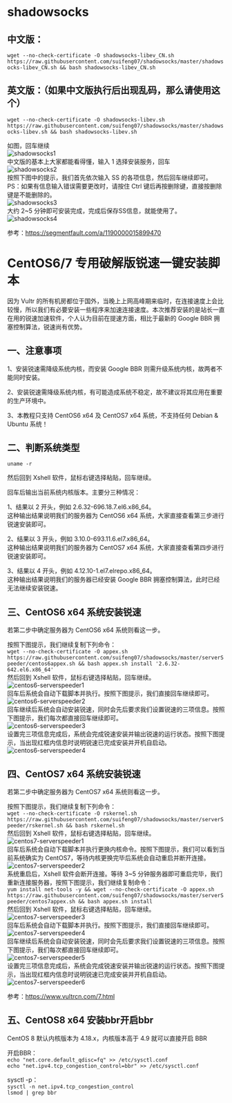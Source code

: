 # shadowsocks
## 中文版：
```wget --no-check-certificate -O shadowsocks-libev_CN.sh https://raw.githubusercontent.com/suifeng07/shadowsocks/master/shadowsocks-libev_CN.sh && bash shadowsocks-libev_CN.sh```

## 英文版：（如果中文版执行后出现乱码，那么请使用这个）  
```wget --no-check-certificate -O shadowsocks-libev.sh https://raw.githubusercontent.com/suifeng07/shadowsocks/master/shadowsocks-libev.sh && bash shadowsocks-libev.sh```    

如图，回车继续    
![](img/shadowsocks1.png "shadowsocks1")  
中文版的基本上大家都能看得懂，输入 1 选择安装服务，回车  
![](img/shadowsocks2.png "shadowsocks2")  
按照下图中的提示，我们首先依次输入 SS 的各项信息，然后回车继续即可。  
PS：如果有信息输入错误需要更改时，请按住 Ctrl 键后再按删除键，直接按删除键是不能删除的。  
![](img/shadowsocks3.png "shadowsocks3")  
大约 2~5 分钟即可安装完成，完成后保存SS信息，就能使用了。  
![](img/shadowsocks4.png "shadowsocks4")  

参考：<a href="https://segmentfault.com/a/1190000015899470" target="_blank">https://segmentfault.com/a/1190000015899470</a>

# CentOS6/7 专用破解版锐速一键安装脚本  
因为 Vultr 的所有机房都位于国外，当晚上上网高峰期来临时，在连接速度上会比较慢，所以我们有必要安装一些程序来加速连接速度。本次推荐安装的是站长一直在用的锐速加速软件，个人认为目前在提速方面，相比于最新的 Google BBR 拥塞控制算法，锐速尚有优势。 

## 一、注意事项  
1、安装锐速需降级系统内核，而安装 Google BBR 则需升级系统内核，故两者不能同时安装。  

2、安装锐速需降级系统内核，有可能造成系统不稳定，故不建议将其应用在重要的生产环境中。  

3、本教程只支持 CentOS6 x64 及 CentOS7 x64 系统，不支持任何 Debian & Ubuntu 系统！ 

## 二、判断系统类型

```uname -r```  

然后回到 Xshell 软件，鼠标右键选择粘贴，回车继续。  

回车后输出当前系统内核版本。主要分三种情况：  

1、结果以 2 开头，例如 2.6.32-696.18.7.el6.x86_64。  
这种输出结果说明我们的服务器为 CentOS6 x64 系统，大家直接查看第三步进行锐速安装即可。  

2、结果以 3 开头，例如 3.10.0-693.11.6.el7.x86_64。  
这种输出结果说明我们的服务器为 CentOS7 x64 系统，大家直接查看第四步进行锐速安装即可。  

3、结果以 4 开头，例如 4.12.10-1.el7.elrepo.x86_64。  
这种输出结果说明我们的服务器已经安装 Google BBR 拥塞控制算法，此时已经无法继续安装锐速。  

## 三、CentOS6 x64 系统安装锐速  

若第二步中确定服务器为 CentOS6 x64 系统则看这一步。

按照下图提示，我们继续复制下列命令：  
```wget --no-check-certificate -O appex.sh https://raw.githubusercontent.com/suifeng07/shadowsocks/master/serverSpeeder/centos6appex.sh && bash appex.sh install '2.6.32-642.el6.x86_64'```    
然后回到 Xshell 软件，鼠标右键选择粘贴，回车继续。  
![](img/centos6-serverspeeder1.png "centos6-serverspeeder1")   
回车后系统会自动下载脚本并执行。按照下图提示，我们直接回车继续即可。  
![](img/centos6-serverspeeder2.png "centos6-serverspeeder2")   
回车继续后系统会自动安装锐速，同时会先后要求我们设置锐速的三项信息。按照下图提示，我们每次都直接回车继续即可。  
![](img/centos6-serverspeeder3.png "centos6-serverspeeder3")  
设置完三项信息完成后，系统会完成锐速安装并输出锐速的运行状态。按照下图提示，当出现红框内信息时说明锐速已完成安装并开机自启动。  
![](img/centos6-serverspeeder4.png "centos6-serverspeeder4")  

## 四、CentOS7 x64 系统安装锐速  

若第二步中确定服务器为 CentOS7 x64 系统则看这一步。

按照下图提示，我们继续复制下列命令：  
```wget --no-check-certificate -O rskernel.sh https://raw.githubusercontent.com/suifeng07/shadowsocks/master/serverSpeeder/rskernel.sh && bash rskernel.sh```  
然后回到 Xshell 软件，鼠标右键选择粘贴，回车继续。  
![](img/centos7-serverspeeder1.png "centos7-serverspeeder1")  
回车后系统会自动下载脚本并执行更换内核命令。按照下图提示，我们可以看到当前系统确实为 CentOS7，等待内核更换完毕后系统会自动重启并断开连接。  
![](img/centos7-serverspeeder2.png "centos7-serverspeeder2")   
系统重启后，Xshell 软件会断开连接。等待 3~5 分钟服务器即可重启完毕，我们重新连接服务器，按照下图提示，我们继续复制命令：  
```yum install net-tools -y && wget --no-check-certificate -O appex.sh https://raw.githubusercontent.com/suifeng07/shadowsocks/master/serverSpeeder/centos7appex.sh && bash appex.sh install```  
然后回到 Xshell 软件，鼠标右键选择粘贴，回车继续。  
![](img/centos7-serverspeeder3.png "centos7-serverspeeder3")  
回车后系统会自动下载脚本并执行。按照下图提示，我们直接回车继续即可。  
![](img/centos7-serverspeeder4.png "centos7-serverspeeder4")  
回车继续后系统会自动安装锐速，同时会先后要求我们设置锐速的三项信息。按照下图提示，我们每次都直接回车继续即可。  
![](img/centos7-serverspeeder5.png "centos7-serverspeeder5")  
设置完三项信息完成后，系统会完成锐速安装并输出锐速的运行状态。按照下图提示，当出现红框内信息时说明锐速已完成安装并开机自启动。  
![](img/centos7-serverspeeder6.png "centos7-serverspeeder6")  

参考：<a href="https://www.vultrcn.com/7.html" target="_blank">https://www.vultrcn.com/7.html</a>  

## 五、CentOS8 x64 安装bbr开启bbr

CentOS 8 默认内核版本为 4.18.x，内核版本高于 4.9 就可以直接开启 BBR

开启BBR：  
```echo "net.core.default_qdisc=fq" >> /etc/sysctl.conf```  
```echo "net.ipv4.tcp_congestion_control=bbr" >> /etc/sysctl.conf```  
 
sysctl -p：  
```sysctl -n net.ipv4.tcp_congestion_control```  
```lsmod | grep bbr```  


